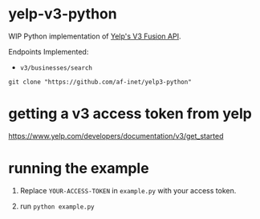 # yelp-v3-python

WIP Python implementation of [Yelp's V3 Fusion API](https://www.yelp.com/developers/documentation/v3/).

Endpoints Implemented:

 - `v3/businesses/search` 

`git clone "https://github.com/af-inet/yelp3-python"`

# getting a v3 access token from yelp

https://www.yelp.com/developers/documentation/v3/get_started

# running the example

1. Replace `YOUR-ACCESS-TOKEN` in `example.py` with your access token.

2. run `python example.py`

